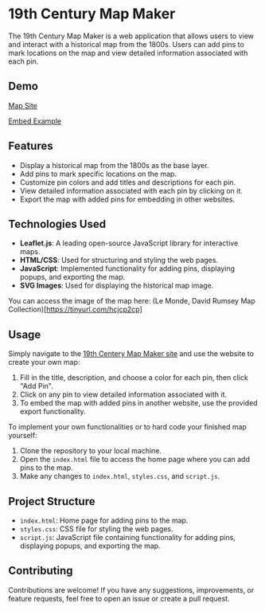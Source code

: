 # 19th Century Map Maker

The 19th Century Map Maker is a web application that allows users to view and interact with a historical map from the 1800s. Users can add pins to mark locations on the map and view detailed information associated with each pin.

## Demo
[Map Site](https://schuttk2.github.io/darwin-map/)

[Embed Example](https://kileyschutte.wixsite.com/test)

## Features

- Display a historical map from the 1800s as the base layer.
- Add pins to mark specific locations on the map.
- Customize pin colors and add titles and descriptions for each pin.
- View detailed information associated with each pin by clicking on it.
- Export the map with added pins for embedding in other websites.

## Technologies Used

- **Leaflet.js**: A leading open-source JavaScript library for interactive maps.
- **HTML/CSS**: Used for structuring and styling the web pages.
- **JavaScript**: Implemented functionality for adding pins, displaying popups, and exporting the map.
- **SVG Images**: Used for displaying the historical map image.

You can access the image of the map here: (Le Monde, David Rumsey Map Collection)[https://tinyurl.com/hcjcp2cp]

## Usage
Simply navigate to the [19th Centery Map Maker site](https://schuttk2.github.io/darwin-map/) and use the website to create your own map:

1. Fill in the title, description, and choose a color for each pin, then click "Add Pin". 
2. Click on any pin to view detailed information associated with it.
3. To embed the map with added pins in another website, use the provided export functionality.

To implement your own functionalities or to hard code your finished map yourself:

1. Clone the repository to your local machine.
2. Open the `index.html` file to access the home page where you can add pins to the map.
3. Make any changes to `index.html`, `styles.css`, and `script.js`.

## Project Structure

- `index.html`: Home page for adding pins to the map.
- `styles.css`: CSS file for styling the web pages.
- `script.js`: JavaScript file containing functionality for adding pins, displaying popups, and exporting the map.

## Contributing

Contributions are welcome! If you have any suggestions, improvements, or feature requests, feel free to open an issue or create a pull request.
